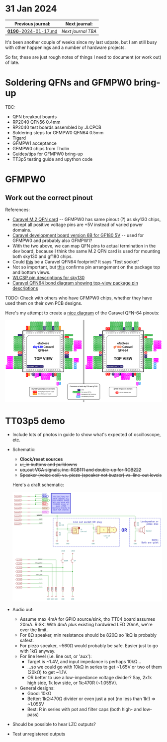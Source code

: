 # 31 Jan 2024

| Previous journal: | Next journal: |
|-|-|
| [**0190**-2024-01-17.md](./0190-2024-01-17.md) | *Next journal TBA* |

It's been another couple of weeks since my last udpate, but I am still busy with other happenings and a number of hardware projects.

So far, these are just rough notes of things I need to document (or work out) of late.


# Soldering QFNs and GFMPW0 bring-up

TBC:
*   QFN breakout boards
*   RP2040 QFN56 0.4mm
*   RP2040 test boards assembled by JLCPCB
*   Soldering steps for GFMPW0 QFN64 0.5mm
*   Tigard
*   GFMPW1 acceptance
*   GFMPW0 chips from Tholin
*   Guides/tips for GFMPW0 bring-up
*   TT3p5 testing guide and upython code


# GFMPW0

## Work out the correct pinout

References:
*   [Caravel M.2 QFN card](https://github.com/efabless/caravel_board/blob/main/hardware/breakout/caravel-M.2-card-QFN/caravel-M.2-card-QFN.pdf) -- GFMPW0 has same pinout (?) as sky130 chips, except all positive voltage pins are +5V instead of varied power domains.
*   [Caravel development board version 6B for GF180 5V](https://github.com/efabless/caravel_board/tree/main/hardware/development/caravel-dev-gf180-v6-M.2) -- used for GFMPW0 and probably also GFMPW1?
*   With the two above, we can map QFN pins to actual termination in the dev board, because I think the same M.2 QFN card is used for mounting both sky130 and gf180 chips.
*   Could [this](https://github.com/efabless/caravel_board/blob/main/hardware/footprints/Caravel_Board.pretty/QFN64_(9x9)_0.5_CL_Test_Socket.kicad_mod) be a Caravel QFN64 footprint? It says 'Test socket'
*   Not so important, but [this](https://github.com/efabless/caravel_board/blob/main/docs/64L-QFN-9X9-50P-MOD.pdf) confirms pin arrangement on the package top and bottom views.
*   [WLCSP pin descriptions for sky130](https://github.com/efabless/caravel_board/blob/main/docs/caravel_datasheet.pdf)
*   [Caravel QFN64 bond diagram showing top-view package pin descriptions](https://github.com/efabless/caravel_board/blob/main/docs/caravel_qfn_bond.pdf)

TODO: Check with others who have GFMPW0 chips, whether they have used them on their own PCB designs.

Here's my attempt to create a [nice diagram](./files/0191/caravel-qfn-pinouts.ai) of the Caravel QFN-64 pinouts:

![Caravel QFN-64 chip footprint and pinouts for sky130 and gf180 (GFMPW0 and GFMPW1)](./i/0191-caravel-qfn-pinouts.png)



# TT03p5 demo

*   Include lots of photos in guide to show what's expected of oscilloscope, etc.

*   Schematic:
    *   **Clock/reset sources**
    *   ~~ui_in buttons and pulldowns~~
    *   ~~uo_out VGA signals, inc. RGB111 and double-up for RGB222~~
    *   ~~Speaker (voice coil) vs. piezo (speaker not buzzer) vs. line-out levels~~

    Here's a draft schematic:

    ![TT03p5 solo_squash external hardware hookup schematic, for demo](./i/0191-solo-squash-demo-hookup.png)

*   Audio out:
    *   Assume max 4mA for GPIO source/sink, tho TT04 board assumes 20mA. RISK: With 4mA *plus* existing hardwired LED 20mA, we're over the limit.
    *   For 8&ohm; speaker, min resistance should be 820&ohm; so 1k&ohm; is probably safest.
    *   For piezo speaker, ~560&ohm; would probably be safe. Easier just to go with 1k&ohm; anyway.
    *   For line level (i.e. line out, or 'aux'):
        *   Target is ~1.4V, and input impedance is perhaps 10k&ohm;...
        *   ...so we could go with 10k&ohm; in series to get ~1.65V or two of them (20k&ohm;) to get ~1.1V.
        *   OR better to use a low-impedance voltage divider? Say, 2x1k high side, 1k low side, or 1k:470R (~1.055V).
    *   General designs:
        *   Good: 10k&ohm;
        *   Better: 1k&ohm;:470&ohm; divider or even just a pot (no less than 1k!) => ~1.055V
        *   Best: R in series with pot and filter caps (both high- and low-pass)

*   Should be possible to hear LZC outputs?

*   Test unregistered outputs
